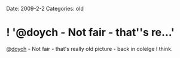 Date: 2009-2-2
Categories: old

# ! '@doych - Not fair - that''s  re...'

@<a href="http://twitter.com/doych">doych</a> - Not fair - that's  really old picture - back in colelge I think.
